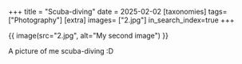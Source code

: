 +++
title = "Scuba-diving"
date = 2025-02-02
[taxonomies]
tags= ["Photography"]
[extra]
images= ["2.jpg"]
in_search_index=true
+++


{{ image(src="2.jpg", alt="My second image") }}

A picture of me scuba-diving :D
